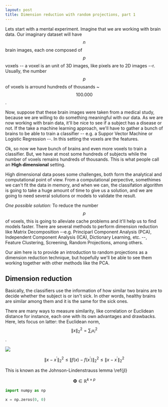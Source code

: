 ```yaml
---
layout: post
title: Dimension reduction with random projections, part 1
---
```


Lets start with a mental experiment.
Imagine that we are working with brain data.
Our imaginary dataset will have $$ n $$ brain images, each one composed of $$ p
$$ voxels -- a voxel is an unit of 3D images, like pixels are to 2D images
--r. Usually, the number $$ p $$ of voxels is arround hundreds of thousands ~ $$ 100.000 $$. 

Now, suppose that these brain images were taken from a medical study,
because we are willing to do something meaningful with our data.
As we are now working with brain data, it'll be nice to see if a subject has a disease or not.
If the take a machine learning approach, we'll have to gather a bunch of brains
to be able to train a classifier -- e.g. a Suppor Vector Machine or Logistic
Regression --.
In this setting the voxels are the features.

Ok, so now we have bunch of brains and even more voxels to train a classifier. 
But, we have at most some hundreds of subjects while the number of voxels remains hundreds of thousands.
This is what people call an **High dimensional** setting.

High dimensional data poses some challenges, both form the analytical and
computational point of view.
From a computational perpective, somethimes we can't fit the data in memory,
and when we can, the classifation algorithm is going to take a huge amount of
time to give us a solution, and we are going to need several solutions or models to validate the result.

*One possible solution:* To reduce the number $$ p $$ of voxels, this is
going to alleviate cache problems and it'll help us to find models faster.
There are several methods to perform dimension reduction like Matrix
Decomposition --e.g. Principarl Component Analysis (PCA), Independent
Component Analysis (ICA), Dictionary Learning, etc. --, Feature Clustering,
Screening, Random Projections, among others.

Our aim here is to provide an introduction to random projections as a dimension
reduction technique, but hopefully we'll be able to see them working together
with other methods like the PCA.


## Dimension reduction ##

Basically, the classifiers use the information of how similar two brains are to decide whether the subject is or isn't sick.
In other words, healthy brains are similar among them and it is the same for
the sick ones.

There are many ways to measure similarity, like correlation or Euclidean distance for instance, each one with its own advantages and drawbacks.
Here, lets focus on latter: the Euclidean norm, $$ \|x\|_2^2 = \sum_i {x_i ^ 2}$$.





<div class="col-sm-12">
<img src=" {{" /img/dim_reduction.png " | prepend: site.baseurl }}" align="middle" altt="Dimension reduction">
</div>



$$
\begin{equation}
\|x - x^\prime \|_2^2 \leq \|f(x) - f(x^\prime)\|_2^2 \leq \|x - x^\prime\|_2^2
\label{jl}
\end{equation}
$$


This is known as the Johnson-Lindenstrauss lemma \ref{jl}

$$\mathbf{\Phi} \in \mathbb{R}^{k \times p}$$


```python
import numpy as np

x = np.zeros(0, 0)
```



